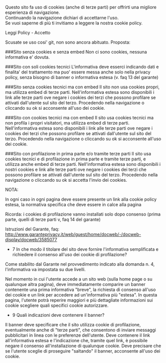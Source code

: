 Questo sito fa uso di cookies (anche di terze parti) per offrirti una migliore esperienza di navigazione.<br>
Continuando la navigazione dichiari di accettarne l'uso.<br>
Se vuoi saperne di più ti invitiamo a leggere la nostra cookie policy.

Leggi Policy - Accetto


Scusate se uso cosi' git, non sono ancora abituato. Proposta:

###Sito senza cookies e senza embed
Non ci sono cookies, nessuna informativa e' dovuta.

###Sito con soli cookies tecnici
L'informativa deve esserci indicando dati e finalita' del trattamento ma puo' essere messa anche solo nella privacy policy, senza bisogno di banner o informativa estesa (v. faq 13 del garante)

###Sito senza cookies tecnici ma con embed
Il sito non usa cookies propri, ma utilizza embed di terze parti. Nell'informativa estesa sono disponibili i link alle terze parti ove negare i cookies dei terzi che possono profilare se attivati dall'utente sul sito del terzo. Procedendo nella navigazione o cliccando su ok si acconsente all'uso dei cookie.

###Sito con cookies tecnici ma con embed
Il sito usa cookies tecnici ma non profila i propri visitatori, ma utilizza embed di terze parti. Nell'informativa estesa sono disponibili i link alle terze parti ove negare i cookies dei terzi che possono profilare se attivati dall'utente sul sito del terzo. Procedendo nella navigazione o cliccando su ok si acconsente all'uso dei cookie.

###Sito con profilazione in prima parte e/o tramite terze parti
Il sito usa cookies tecnici e di profilazione in prima parte e tramite terze parti, e utilizza anche embed di terze parti. Nell'informativa estesa sono disponibili i nostri cookies e link alle terze parti ove negare i cookies dei terzi che possono profilare se attivati dall'utente sul sito del terzo. Procedendo nella navigazione o cliccando su ok si accetta l'invio dei cookies.



NOTA:

In ogni caso in ogni pagina deve essere presente un link alla  cookie policy estesa, la normativa specifica che deve essere in calce alla pagina

Ricorda: i cookies di profilazione vanno installati solo dopo consenso (prima parte, quelli di terze parti v, faq 14 del garante)

Istruzioni del Garante, faq: http://www.garanteprivacy.it/web/guest/home/docweb/-/docweb-display/docweb/3585077

- 7 In che modo il titolare del sito deve fornire l'informativa semplificata e richiedere il consenso all'uso dei cookie di profilazione?

Come stabilito dal Garante nel provvedimento indicato alla domanda n. 4, l'informativa va impostata su due livelli.

Nel momento in cui l'utente accede a un sito web (sulla home page o su qualunque altra pagina), deve immediatamente comparire un banner contenente una prima informativa "breve", la richiesta di consenso all'uso dei cookie e un link per accedere ad un'informativa più "estesa". In questa pagina, l'utente potrà reperire maggiori e più dettagliate informazioni sui cookie scegliere quali specifici cookie autorizzare.

- 9 Quali indicazioni deve contenere il banner?

Il banner deve specificare che il sito utilizza cookie di profilazione, eventualmente anche di "terze parti", che consentono di inviare messaggi pubblicitari in linea con le preferenze dell'utente.
Deve contenere il link all'informativa estesa e l'indicazione che, tramite quel link, è possibile negare il consenso all'installazione di qualunque cookie.
Deve precisare che se l'utente sceglie di proseguire "saltando" il banner, acconsente all'uso dei cookie.

